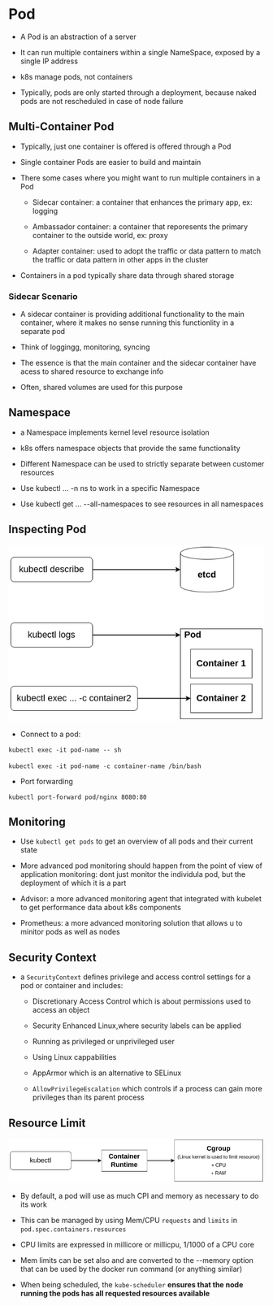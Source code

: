# Pod

- A Pod is an abstraction of a server

- It can run multiple containers within a single NameSpace, exposed by a single IP address

- k8s manage pods, not containers

- Typically, pods are only started through a deployment, because naked pods are not rescheduled in case of node failure


## Multi-Container Pod

- Typically, just one container is offered is offered through a Pod

- Single container Pods are easier to build and maintain

- There some cases where you might want to run multiple containers in a Pod

    - Sidecar container: a container that enhances the primary app, ex: logging

    - Ambassador container: a container that reporesents the primary container to the outside world, ex: proxy

    - Adapter container: used to adopt the traffic or data pattern to match the traffic or data pattern in other apps in the cluster

- Containers in a pod typically share data through shared storage

### Sidecar Scenario

- A sidecar container is providing additional functionality to the main container, where it makes no sense running this functionlity in a separate pod

- Think of loggingg, monitoring, syncing

- The essence is that the main container and the sidecar container have acess to shared resource to exchange info

- Often, shared volumes are used for this purpose


## Namespace

- a Namespace implements kernel level resource isolation

- k8s offers namespace objects that provide the same functionality

- Different Namespace can be used to strictly separate between customer resources

- Use kubectl ... -n ns to work in a specific Namespace

- Use kubectl get ... --all-namespaces to see resources in all namespaces

## Inspecting Pod

![](../assets/images/pod-inspecting.png)

- Connect to a pod:
```
kubectl exec -it pod-name -- sh

kubectl exec -it pod-name -c container-name /bin/bash

```

- Port forwarding
```
kubectl port-forward pod/nginx 8080:80
```

## Monitoring

- Use `kubectl get pods` to get an overview of all pods and their current state

- More advanced pod monitoring should happen from the point of view of application monitoring: dont just monitor the individula pod, but the deployment of which it is a part

- Advisor: a more advanced monitoring agent that integrated with kubelet to get performance data about k8s components

- Prometheus: a more advanced monitoring solution that allows u to minitor pods as well as nodes

## Security Context

- a `SecurityContext` defines privilege and access control settings for a pod or container and includes:
    - Discretionary Access Control which is about permissions used to access an object
    
    - Security Enhanced Linux,where security labels can be applied

    - Running as privileged or unprivileged user

    - Using Linux cappabilities

    - AppArmor which is an alternative to SELinux

    - `AllowPrivilegeEscalation` which controls if a process can gain more privileges than its parent process


## Resource Limit

![](../assets/images/resource-limitation.png)

- By default, a pod will use as much CPI and memory as necessary to do its work

- This can be managed by using Mem/CPU `requests` and `limits` in `pod.spec.containers.resources`

- CPU limits are expressed in millicore or millicpu, 1/1000 of a CPU core

- Mem limits can be set also and are converted to the --memory option that can be used by the docker run command (or anything similar)

- When being scheduled, the `kube-scheduler` __ensures that the node running the pods has all requested resources available__

